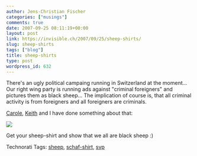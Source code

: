 ```yaml
---
author: Jens-Christian Fischer
categories: ["musings"]
comments: true
date: 2007-09-25 08:11:19+00:00
layout: post
link: https://invisible.ch/2007/09/25/sheep-shirts/
slug: sheep-shirts
tags: ["blog"]
title: sheep-shirts
type: post
wordpress_id: 632
---
```


There's an ugly political campaing running in Switzerland at the moment... Our right wing party is running ads against "criminal foreigners" and pictures them as black sheep... The implication of course is, that all criminal activity is from foreigners and all foreigners are criminals.

[Carole](https://www.carolehofmann.net/), [Keith](https://keithbingman.com/) and I have done something about that:

[![](https://static1.jadedpixel.com/s/files/1/0000/3057/products/sheep_shirt_medium.png)](https://www.creem.ch)

Get your sheep-shirt and show that we all are black sheep :)


Technorati Tags: [sheep](https://www.technorati.com/tag/sheep), [schaf-shirt](https://www.technorati.com/tag/schaf-shirt), [svp](https://www.technorati.com/tag/svp)

